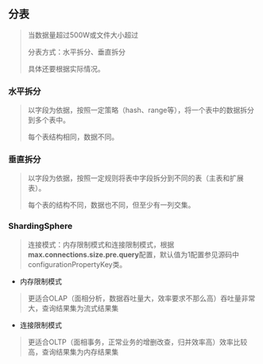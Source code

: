 ## 分表

> 当数据量超过500W或文件大小超过
>
> 分表方式：水平拆分、垂直拆分
>
> 具体还要根据实际情况。

### 水平拆分

> 以字段为依据，按照一定策略（hash、range等），将一个表中的数据拆分到多个表中。
>
> 每个表结构相同，数据不同。

### 垂直拆分

> 以字段为依据，按照一定规则将表中字段拆分到不同的表（主表和扩展表）。
>
> 每个表的结构不同，数据也不同，但至少有一列交集。

### ShardingSphere

> 连接模式：内存限制模式和连接限制模式，根据**max.connections.size.pre.query**配置，默认值为1配置参见源码中configurationPropertyKey类。

- 内存限制模式

> 更适合OLAP（面相分析，数据吞吐量大，效率要求不那么高）吞吐量非常大，查询结果集为流式结果集

- 连接限制模式

> 更适合OLTP（面相事务，正常业务的增删改查，归并效率高）效率比较高，查询结果集为内存结果集